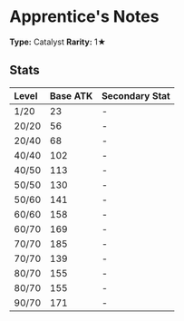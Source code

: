 # Apprentice's Notes

**Type:** Catalyst
**Rarity:** 1★

## Stats

| Level | Base ATK | Secondary Stat |
| :--- | :--- | :--- |
| 1/20 | 23 | - |
| 20/20 | 56 | - |
| 20/40 | 68 | - |
| 40/40 | 102 | - |
| 40/50 | 113 | - |
| 50/50 | 130 | - |
| 50/60 | 141 | - |
| 60/60 | 158 | - |
| 60/70 | 169 | - |
| 70/70 | 185 | - |
| 70/70 | 139 | - |
| 80/70 | 155 | - |
| 80/70 | 155 | - |
| 90/70 | 171 | - |


